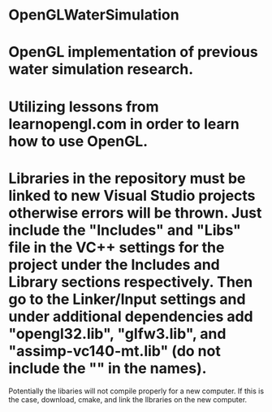 # OpenGLWaterSimulation

# OpenGL implementation of previous water simulation research.

# Utilizing lessons from learnopengl.com in order to learn how to use OpenGL.

# Libraries in the repository must be linked to new Visual Studio projects otherwise errors will be thrown. Just include the "Includes" and "Libs" file in the VC++ settings for the project under the Includes and Library sections respectively. Then go to the Linker/Input settings and under additional dependencies add "opengl32.lib", "glfw3.lib", and "assimp-vc140-mt.lib" (do not include the "" in the names).
Potentially the libaries will not compile properly for a new computer. If this is the case, download, cmake, and link the llbraries on the new computer.
